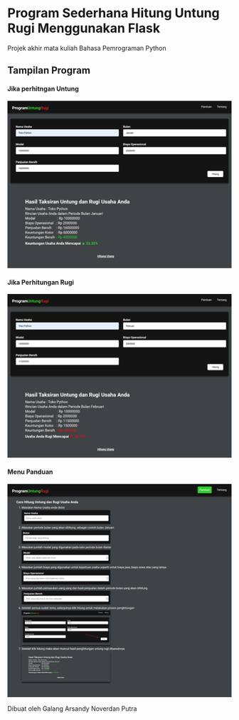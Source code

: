 # Program Sederhana Hitung Untung Rugi Menggunakan Flask
Projek akhir mata kuliah Bahasa Pemrograman Python

## Tampilan Program 

#### Jika perhitngan Untung
![main-prtcs](images/main-prtcs.png)

#### Jika Perhitungan Rugi
![main-rugi-prtsc](images/main-rugi-prtsc.png)

#### Menu Panduan
![panduan-prtcs](images/panduan-prtcs.png)

Dibuat oleh
Galang Arsandy Noverdan Putra
